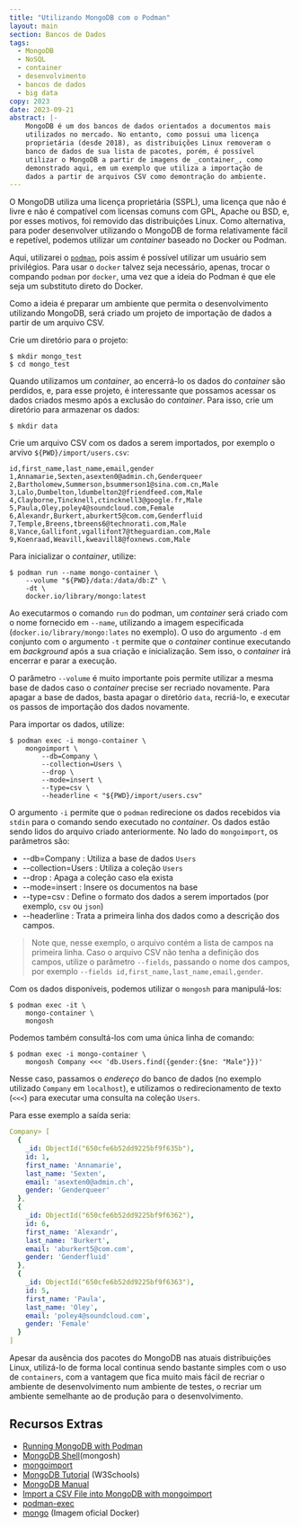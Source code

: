 ```yaml
---
title: "Utilizando MongoDB com o Podman"
layout: main
section: Bancos de Dados
tags:
  - MongoDB
  - NoSQL
  - container
  - desenvolvimento
  - bancos de dados
  - big data
copy: 2023
date: 2023-09-21
abstract: |-
    MongoDB é um dos bancos de dados orientados a documentos mais
    utilizados no mercado. No entanto, como possui uma licença
    proprietária (desde 2018), as distribuições Linux removeram o
    banco de dados de sua lista de pacotes, porém, é possível
    utilizar o MongoDB a partir de imagens de _container_, como
    demonstrado aqui, em um exemplo que utiliza a importação de
    dados a partir de arquivos CSV como demontração do ambiente.
---
```


O MongoDB utiliza uma licença proprietária (SSPL), uma licença que não é livre e não é compatível com licensas comuns com GPL, Apache ou BSD, e, por esses motivos, foi removido das distribuições Linux. Como alternativa, para poder desenvolver utilizando o MongoDB de forma relativamente fácil e repetível, podemos utilizar um _container_ baseado no Docker ou Podman.

Aqui, utilizarei o [`podman`](https://podman.org), pois assim é possível utilizar um usuário sem privilégios. Para usar o `docker` talvez seja necessário, apenas, trocar o compando `podman` por `docker`, uma vez que a ideia do Podman é que ele seja um substituto direto do Docker.

Como a ideia é preparar um ambiente que permita o desenvolvimento utilizando MongoDB, será criado um projeto de importação de dados a partir de um arquivo CSV.

Crie um diretório para o projeto:

```nohl
$ mkdir mongo_test
$ cd mongo_test
```

Quando utilizamos um _container_, ao encerrá-lo os dados do _container_ são perdidos, e, para esse projeto, é interessante que possamos acessar os dados criados mesmo após a exclusão do _container_. Para isso, crie um diretório para armazenar os dados:

```nohl
$ mkdir data
```

Crie um arquivo CSV com os dados a serem importados, por exemplo o arvivo `${PWD}/import/users.csv`:

```nohl
id,first_name,last_name,email,gender
1,Annamarie,Sexten,asexten0@admin.ch,Genderqueer
2,Bartholomew,Summerson,bsummerson1@sina.com.cn,Male
3,Lalo,Dumbelton,ldumbelton2@friendfeed.com,Male
4,Clayborne,Tincknell,ctincknell3@google.fr,Male
5,Paula,Oley,poley4@soundcloud.com,Female
6,Alexandr,Burkert,aburkert5@com.com,Genderfluid
7,Temple,Breens,tbreens6@technorati.com,Male
8,Vance,Gallifont,vgallifont7@theguardian.com,Male
9,Koenraad,Weavill,kweavill8@foxnews.com,Male
```

Para inicializar o _container_, utilize:

```nohl
$ podman run --name mongo-container \
    --volume "${PWD}/data:/data/db:Z" \
    -dt \
    docker.io/library/mongo:latest
```

Ao executarmos o comando `run` do podman, um _container_ será criado com o nome fornecido em `--name`, utilizando a imagem especificada (`docker.io/library/mongo:lates` no exemplo). O uso do argumento `-d` em conjunto com o argumento `-t` permite que o _container_ continue executando em _background_ após a sua criação e inicialização. Sem isso, o _container_ irá encerrar e parar a execução.  

O parâmetro `--volume` é muito importante pois permite utilizar a mesma base de dados caso o _container_ precise ser recriado novamente. Para apagar a base de dados, basta apagar o diretório `data`, recriá-lo, e executar os passos de importação dos dados novamente.

Para importar os dados, utilize:

```nohl
$ podman exec -i mongo-container \
    mongoimport \
        --db=Company \
        --collection=Users \
        --drop \
        --mode=insert \
        --type=csv \
        --headerline < "${PWD}/import/users.csv"
```

O argumento `-i` permite que o `podman` redirecione os dados recebidos via `stdin` para o comando sendo executado no _container_. Os dados estão sendo lidos do arquivo criado anteriormente. No lado do `mongoimport`, os parâmetros são:
* --db=Company
: Utiliza a base de dados `Users`
* --collection=Users
: Utiliza a coleção `Users`
* --drop
: Apaga a coleção caso ela exista
* --mode=insert
: Insere os documentos na base
* --type=csv
: Define o formato dos dados a serem importados (por exemplo, `csv` ou `json`)
* --headerline
: Trata a primeira linha dos dados como a descrição dos campos.

> Note que, nesse exemplo, o arquivo contém a lista de campos na primeira linha. Caso o arquivo CSV não tenha a definição dos campos, utilize o parâmetro `--fields`, passando o nome dos campos, por exemplo `--fields id,first_name,last_name,email,gender`.

Com os dados disponíveis, podemos utilizar o `mongosh` para manipulá-los:

```nohl
$ podman exec -it \
    mongo-container \
    mongosh
```

Podemos também consultá-los com uma única linha de comando:

```nohl
$ podman exec -i mongo-container \
    mongosh Company <<< 'db.Users.find({gender:{$ne: "Male"}})'
```

Nesse caso, passamos o _endereço_ do banco de dados (no exemplo utilizado `Company` em `localhost`), e utilizamos o redirecionamento de texto (`<<<`) para executar uma consulta na coleção `Users`.

Para esse exemplo a saída seria:

```yaml
Company> [
  {
    _id: ObjectId("650cfe6b52dd9225bf9f635b"),
    id: 1,
    first_name: 'Annamarie',
    last_name: 'Sexten',
    email: 'asexten0@admin.ch',
    gender: 'Genderqueer'
  },
  {
    _id: ObjectId("650cfe6b52dd9225bf9f6362"),
    id: 6,
    first_name: 'Alexandr',
    last_name: 'Burkert',
    email: 'aburkert5@com.com',
    gender: 'Genderfluid'
  },
  {
    _id: ObjectId("650cfe6b52dd9225bf9f6363"),
    id: 5,
    first_name: 'Paula',
    last_name: 'Oley',
    email: 'poley4@soundcloud.com',
    gender: 'Female'
  }
]
```

Apesar da ausência dos pacotes do MongoDB nas atuais distribuições Linux, utilizá-lo de forma local continua sendo bastante simples com o uso de `containers`, com a vantagem que fica muito mais fácil de recriar o ambiente de desenvolvimento num ambiente de testes, o recriar um ambiente semelhante ao de produção para o desenvolvimento.

## Recursos Extras

* [Running MongoDB with Podman](https://mehmetozanguven.com/run-mongodb-with-podman/)
* [MongoDB Shell](https://www.mongodb.com/docs/mongodb-shell/)(mongosh)
* [mongoimport](https://www.mongodb.com/docs/database-tools/mongoimport/)
* [MongoDB Tutorial](https://www.w3schools.com/mongodb/) (W3Schools)
* [MongoDB Manual](https://www.mongodb.com/docs/manual/)
* [Import a CSV File into MongoDB with mongoimport](https://database.guide/import-a-csv-file-into-mongodb-with-mongoimport/)
* [podman-exec](https://docs.podman.io/en/latest/markdown/podman-exec.1.html)
* [mongo](https://hub.docker.com/_/mongo/) (Imagem oficial Docker)
